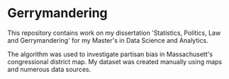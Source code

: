 # Gerrymandering

This repository contains work on my dissertation 'Statistics, Politics, Law and Gerrymandering' for my Master's in Data Science and Analytics.

The algorithm was used to investigate partisan bias in Massachusett's congressional district map.
My dataset was created manually using maps and numerous data sources.
